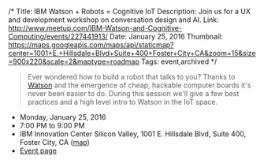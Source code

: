 /*
Title: IBM Watson + Robots = Cognitive IoT
Description: Join us for a UX and development workshop on conversation design and AI. 
Link: http://www.meetup.com/IBM-Watson-and-Cognitive-Computing/events/227441913/
Date: January 25, 2016
Thumbnail: https://maps.googleapis.com/maps/api/staticmap?center=1001+E.+Hillsdale+Blvd+Suite+400+Foster+City+CA&zoom=15&size=900x220&scale=2&maptype=roadmap
Tags: event,archived
*/

> Ever wondered how to build a robot that talks to you? Thanks to [Watson](https://en.wikipedia.org/wiki/Watson_(computer)) and the emergence of cheap, hackable computer boards it's never been easier to do. During this session we'll give a few best practices and a high level intro to Watson in the IoT space.

- Monday, January 25, 2016
- 7:00 PM to 9:00 PM
- IBM Innovation Center Silicon Valley, 1001 E. Hillsdale Blvd, Suite 400, Foster City, CA ([map](https://www.google.com/maps/dir/Current+Location/1001+E.+Hillsdale+Blvd,+Suite+400,+Foster+City,+CA))
- [Event page](http://www.meetup.com/IBM-Watson-and-Cognitive-Computing/events/227441913/)

